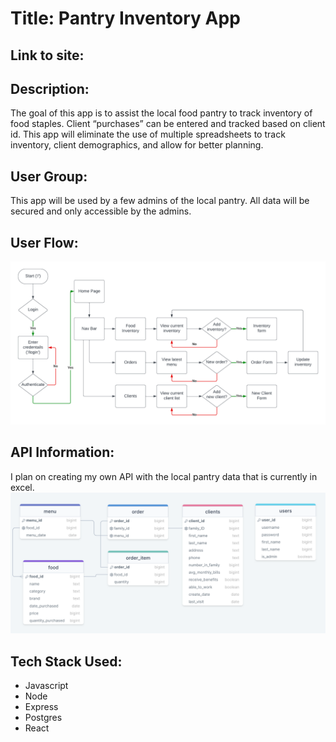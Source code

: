 # Title: Pantry Inventory App

## Link to site: 

## Description:
The goal of this app is to assist the local food pantry to track inventory of food staples. Client “purchases” can be entered and tracked based on client id. This app will eliminate the use of multiple spreadsheets to track inventory, client demographics, and allow for better planning.
 
## User Group:
This app will be used by a few admins of the local pantry. All data will be secured and only accessible by the admins.

## User Flow:
![User Flow](/static/userflows.png)


## API Information:
I plan on creating my own API with the local pantry data that is currently in excel.
![Schema](/static/database_schema.png)


## Tech Stack Used:
* Javascript
* Node
* Express
* Postgres
* React
